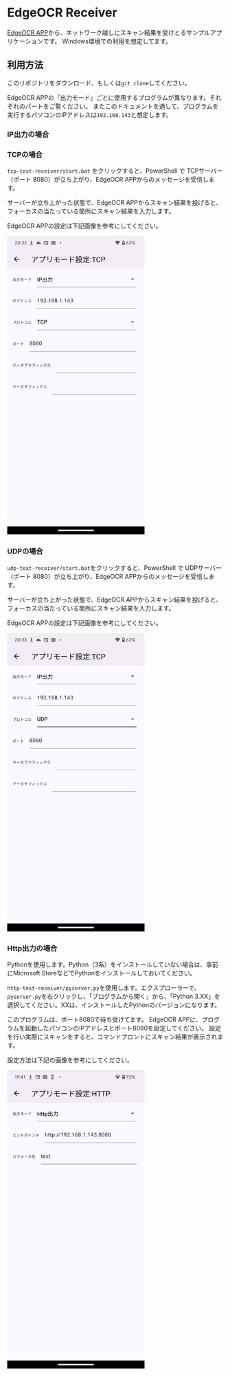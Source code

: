 # EdgeOCR Receiver

[EdgeOCR APP](https://edge-ocr.com/app)から、ネットワーク越しにスキャン結果を受けとるサンプルアプリケーションです。
Windows環境での利用を想定してます。

## 利用方法

このリポジトリをダウンロード、もしくは`git clone`してください。

EdgeOCR APPの「出力モード」ごとに使用するプログラムが異なります。それぞれのパートをご覧ください。
またこのドキュメントを通して、プログラムを実行するパソコンのIPアドレスは`192.168.143`と想定します。

### IP出力の場合

### TCPの場合
`tcp-text-receiver/start.bat` をクリックすると、PowerShell で TCPサーバー（ポート 8080）が立ち上がり、EdgeOCR APPからのメッセージを受信します。

サーバーが立ち上がった状態で、EdgeOCR APPからスキャン結果を投げると、フォーカスの当たっている箇所にスキャン結果を入力します。

EdgeOCR APPの設定は下記画像を参考にしてください。

<img src="images/tcp.png" width="320px">

### UDPの場合

`udp-text-receiver/start.bat`をクリックすると、PowerShell で UDPサーバー（ポート 8080）が立ち上がり、EdgeOCR APPからのメッセージを受信します。

サーバーが立ち上がった状態で、EdgeOCR APPからスキャン結果を投げると、フォーカスの当たっている箇所にスキャン結果を入力します。

EdgeOCR APPの設定は下記画像を参考にしてください。

<img src="images/udp.png" width="320px">

### Http出力の場合
Pythonを使用します。Python（3系）をインストールしていない場合は、事前にMicrosoft StoreなどでPythonをインストールしておいてください。

`http-text-receiver/pyserver.py`を使用します。エクスプローラーで、`pyserver.py`を右クリックし、「プログラムから開く」から、「Python 3.XX」を選択してください。XXは、インストールしたPythonのバージョンになります。

このプログラムは、ポート8080で待ち受けてます。
EdgeOCR APPに、プログラムを起動したパソコンのIPアドレスとポート8080を設定してください。
設定を行い実際にスキャンをすると、コマンドプロントにスキャン結果が表示されます。

設定方法は下記の画像を参考にしてください。

<img src="images/http.png" width="320px">





